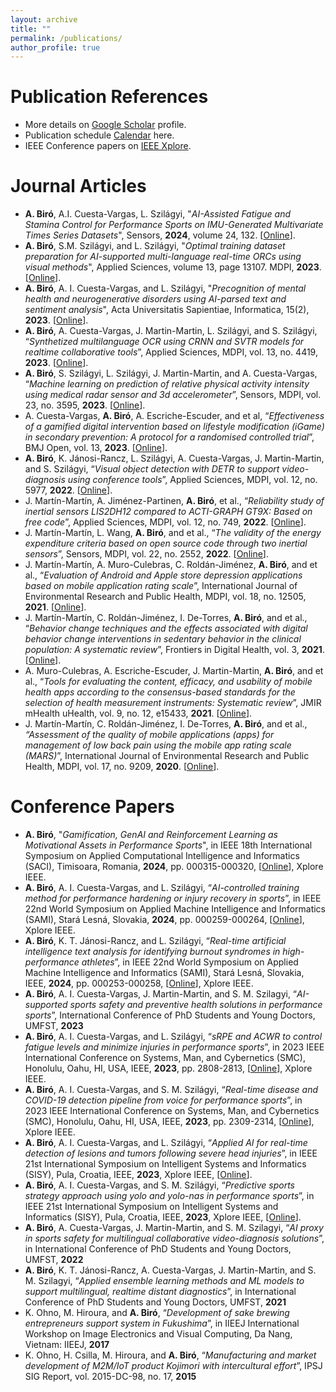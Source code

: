 ```yaml
---
layout: archive
title: ""
permalink: /publications/
author_profile: true
---
```


Publication References
======
* More details on <a href="{{site.author.googlescholar}}">Google Scholar</a> profile.
* Publication schedule <a href="https://www.attila.phd/papers">Calendar</a> here.
* IEEE Conference papers on <a href="https://ieeexplore.ieee.org/author/38110388500">IEEE Xplore</a>.

<!--
   <a href="xxx">
   </a>
 -->

Journal Articles
======
* **A. Biró**, A.I. Cuesta-Vargas, L. Szilágyi, "_AI-Assisted Fatigue and Stamina Control for Performance Sports on IMU-Generated Multivariate Times Series Datasets_", Sensors, **2024**, volume 24, 132. [<a href="https://doi.org/10.3390/s24010132">Online</a>].
* **A. Biró**, S.M. Szilágyi, and L. Szilágyi, "_Optimal training dataset preparation for AI-supported multi-language real-time ORCs using visual methods_", Applied Sciences, volume 13, page 13107. MDPI, **2023**. [<a href="https://doi.org/10.3390/app132413107">Online</a>]. 
* **A. Biró**, A. I. Cuesta-Vargas, and L. Szilágyi, "_Precognition of mental health and neurogenerative disorders using AI-parsed text and sentiment analysis_", Acta Universitatis Sapientiae, Informatica, 15(2), **2023**. [<a href="https://doi.org/10.2478/ausi-2023-0022">Online</a>]. 
* **A. Biró**, A. Cuesta-Vargas, J. Martin-Martin, L. Szilágyi, and S. Szilágyi, “_Synthetized multilanguage OCR using CRNN and SVTR models for realtime collaborative tools_”, Applied Sciences, MDPI, vol. 13, no. 4419, **2023**. [<a href="https: //doi.org/10.3390/app13074419">Online</a>].
* **A. Biró**, S. Szilágyi, L. Szilágyi, J. Martin-Martin, and A. Cuesta-Vargas, “_Machine learning on prediction of relative physical activity intensity using medical radar sensor and 3d accelerometer_”, Sensors, MDPI, vol. 23, no. 3595, **2023**. [<a href="https://doi.org/10.3390/s23073595">Online</a>].
* A. Cuesta-Vargas, **A. Biró**, A. Escriche-Escuder, and et al, “_Effectiveness of a gamified digital intervention based on lifestyle modification (iGame) in secondary prevention: A protocol for a randomised controlled trial_”, BMJ Open, vol. 13, **2023**. [<a href=" https://doi.org/10.1136/bmjopen-2022-066669">Online</a>].
* **A. Biró**, K. Jánosi-Rancz, L. Szilágyi, A. Cuesta-Vargas, J. Martin-Martin, and S. Szilágyi, “_Visual object detection with DETR to support video-diagnosis using conference tools_”, Applied Sciences, MDPI, vol. 12, no. 5977, **2022**. [<a href="https://doi.org/10.3390/app12125977">Online</a>].
* J. Martín-Martín, A. Jiménez-Partinen, **A. Biró**, et al., “_Reliability study of inertial sensors LIS2DH12 compared to ACTI-GRAPH GT9X: Based on free code_”, Applied Sciences, MDPI, vol. 12, no. 749, **2022**. [<a href="https://doi.org/10.3390/jpm12050749">Online</a>].
* J. Martín-Martín, L. Wang, **A. Biró**, and et al., “_The validity of the energy expenditure criteria based on open source code through two inertial sensors_”, Sensors, MDPI, vol. 22, no. 2552, **2022**. [<a href="https://doi.org/10.3390/s22072552">Online</a>]. 
* J. Martín-Martín, A. Muro-Culebras, C. Roldán-Jiménez, **A. Biró**, and et al., “_Evaluation of Android and Apple store depression applications based on mobile application rating scale_”, International Journal of Environmental Research and Public Health, MDPI, vol. 18, no. 12505, **2021**. [<a href="https://doi.org/10.3390/ijerph182312505">Online</a>].
* J. Martín-Martín, C. Roldán-Jiménez, I. De-Torres, **A. Biró**, and et al., “_Behavior change techniques and the effects associated with digital behavior change interventions in sedentary behavior in the clinical population: A systematic review_”, Frontiers in Digital Health, vol. 3, **2021**. [<a href="https://doi.org/10.3389/fdgth.2021.620383">Online</a>].
* A. Muro-Culebras, A. Escriche-Escuder, J. Martin-Martin, **A. Biró**, and et al., “_Tools for evaluating the content, efficacy, and usability of mobile health apps according to the consensus-based standards for the selection of health measurement instruments: Systematic review_”, JMIR mHealth uHealth, vol. 9, no. 12, e15433, **2021**. [<a href="https://doi.org/10.2196/15433">Online</a>].
* J. Martín-Martín, C. Roldán-Jiménez, I. De-Torres, **A. Biró**, and et al., _“Assessment of the quality of mobile applications (apps) for management of low back pain using the mobile app rating scale (MARS)_”, International Journal of Environmental Research and Public Health, MDPI, vol. 17, no. 9209, **2020**. [<a href="https://doi.org/10.3390/ijerph17249209">Online</a>].

Conference Papers
======
* **A. Biró**, "_Gamification, GenAI and Reinforcement Learning as Motivational Assets in Performance Sports_", in IEEE 18th International Symposium on Applied Computational Intelligence and Informatics (SACI), Timisoara, Romania, **2024**,  pp. 000315-000320, [<a href="https://doi.org/10.1109/SACI60582.2024.10619802">Online</a>], Xplore IEEE.
* **A. Biró**, A. I. Cuesta-Vargas, and L. Szilágyi, “_AI-controlled training method for performance hardening or injury recovery in sports_”, in IEEE 22nd World Symposium on Applied Machine Intelligence and Informatics (SAMI), Stará Lesná, Slovakia, **2024**, pp. 000259-000264, [<a href="https://doi.org/10.1109/SAMI60510.2024.10432911">Online</a>], Xplore IEEE.
* **A. Biró**, K. T. Jánosi-Rancz, and L. Szilágyi, “_Real-time artificial intelligence text analysis for identifying burnout syndromes in high-performance athletes_”, in IEEE 22nd World Symposium on Applied Machine Intelligence and Informatics (SAMI), Stará Lesná, Slovakia, IEEE, **2024**, pp. 000253-000258, [<a href="https://doi.org/10.1109/SAMI60510.2024.10432817">Online</a>], Xplore IEEE.
* **A. Biró**, A. I. Cuesta-Vargas, J. Martin-Martin, and S. M. Szilagyi, “_AI-supported sports safety and preventive health solutions in performance sports_”, International Conference of PhD Students and Young Doctors, UMFST, **2023**
* **A. Biró**, A. I. Cuesta-Vargas, and L. Szilágyi, “_sRPE and ACWR to control fatigue levels and minimize injuries in performance sports_”, in 2023 IEEE International Conference on Systems, Man, and Cybernetics (SMC), Honolulu, Oahu, HI, USA, IEEE, **2023**, pp. 2808-2813, [<a href="https://doi.org/10.1109/SMC53992.2023.10394349">Online</a>], Xplore IEEE.
* **A. Biró**, A. I. Cuesta-Vargas, and S. M. Szilágyi, “_Real-time disease and COVID-19 detection pipeline from voice for performance sports_”, in 2023 IEEE International Conference on Systems, Man, and Cybernetics (SMC), Honolulu, Oahu, HI, USA, IEEE, **2023**, pp. 2309-2314, [<a href="https://doi.org/10.1109/SMC53992.2023.10394396">Online</a>], Xplore IEEE.
* **A. Biró**, A. I. Cuesta-Vargas, and L. Szilágyi, “_Applied AI for real-time detection of lesions and tumors following severe head injuries_”, in IEEE 21st International Symposium on Intelligent Systems and Informatics (SISY), Pula, Croatia, IEEE, **2023**, Xplore IEEE, [<a href="https://doi.org/10.1109/SISY60376.2023.10417915">Online</a>]. 
* **A. Biró**, A. I. Cuesta-Vargas, and S. M. Szilágyi, “_Predictive sports strategy approach using yolo and yolo-nas in performance sports_”, in IEEE 21st International Symposium on Intelligent Systems and Informatics (SISY), Pula, Croatia, IEEE, **2023**, Xplore IEEE, [<a href="https://doi.org/10.1109/SISY60376.2023.10417876">Online</a>]. 
* **A. Biró**, A. Cuesta-Vargas, J. Martin-Martin, and S. M. Szilagyi, “_AI proxy in sports safety for multilingual collaborative video-diagnosis solutions_”, in International Conference of PhD Students and Young Doctors, UMFST, **2022**
* **A. Biró**, K. T. Jánosi-Rancz, A. Cuesta-Vargas, J. Martin-Martin, and S. M. Szilagyi, “_Applied ensemble learning methods and ML models to support multilingual, realtime distant diagnostics_”, in International Conference of PhD Students and Young Doctors, UMFST, **2021**
* K. Ohno, M. Hiroura, and **A. Biró**, “_Development of sake brewing entrepreneurs support system in Fukushima_”, in IIEEJ International Workshop on Image Electronics and Visual Computing, Da Nang, Vietnam: IIEEJ, **2017**
* K. Ohno, H. Csilla, M. Hiroura, and **A. Biró**, “_Manufacturing and market development of M2M/IoT product Kojimori with intercultural effort_”, IPSJ SIG Report, vol. 2015-DC-98, no. 17, **2015**
